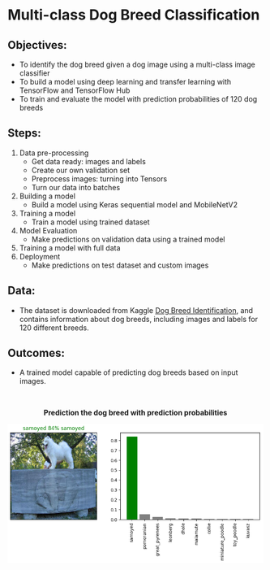 # Multi-class Dog Breed Classification

## Objectives:
- To identify the dog breed given a dog image using a multi-class image classifier
- To build a model using deep learning and transfer learning with TensorFlow and TensorFlow Hub
- To train and evaluate the model with prediction probabilities of 120 dog breeds

## Steps:
1. Data pre-processing
    - Get data ready: images and labels
    - Create our own validation set
    - Preprocess images: turning into Tensors
    - Turn our data into batches
2. Building a model
    - Build a model using Keras sequential model and MobileNetV2
3. Training a model
    - Train a model using trained dataset
4. Model Evaluation
    - Make predictions on validation data using a trained model
5. Training a model with full data
6. Deployment
    - Make predictions on test dataset and custom images

<!-- ## Usages:
- Open notebook in Colab and run the code cells
- Use the trained model to make predictions on new data
- Save the trained model for future use -->

## Data:
- The dataset is downloaded from Kaggle [Dog Breed Identification](https://www.kaggle.com/c/dog-breed-identification/data), and contains information about dog breeds, including images and labels for 120 different breeds.

## Outcomes:
- A trained model capable of predicting dog breeds based on input images.
<br>

<p align="center"><b>Prediction the dog breed with prediction probabilities</b></p>
<div align="center">
  <img src="https://github.com/OCR-tech/OCR-tech/blob/main/docs/img/project_ds3a.png"/>
</div>
<br>